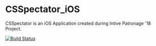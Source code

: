 # CSSpectator_iOS
CSSpectator is an iOS Application created during Intive Patronage '18 Project.

[![Build Status](https://travis-ci.org/blstream/CSSpectator_iOS.svg?branch=master)](https://travis-ci.org/blstream/CSSpectator_iOS)

